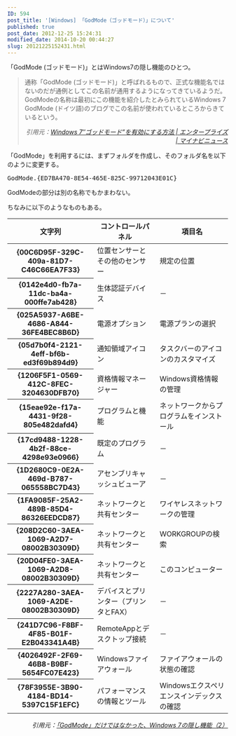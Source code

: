 ```yaml
---
ID: 594
post_title: '[Windows] 「GodMode（ゴッドモード）」について'
published: true
post_date: 2012-12-25 15:24:31
modified_date: 2014-10-20 00:44:27
slug: 20121225152431.html
---
```

<p>「GodMode (ゴッドモード)」とはWindows7の隠し機能のひとつ。<br />
<!--more--></p>
<blockquote><p>通称「GodMode (ゴッドモード)」と呼ばれるもので、正式な機能名ではないのだが通例としてこの名前が通用するようになってきているようだ。GodModeの名称は最初にこの機能を紹介したとみられているWindows 7 GodMode (ドイツ語)のブログでこの名前が使われているところからきているという。</p>
<div align="right"><cite>引用元：<a href="http://news.mynavi.jp/news/2010/01/07/011/index.html" target="_blank">Windows 7&#8243;ゴッドモード&#8221;を有効にする方法 | エンタープライズ | マイナビニュース</a></cite></div>
</blockquote>
<p>「GodMode」を利用するには、まずフォルダを作成し、そのフォルダ名を以下のように変更する。</p>
<pre class="prettyprint linenums">GodMode.{ED7BA470-8E54-465E-825C-99712043E01C}</pre>
<p><span class="text-muted">GodModeの部分は別の名称でもかまわない。</span></p>
<p>ちなみに以下のようなものもある。</p>
<table class="table table-bordered">
<thead>
<tr>
<th>文字列 </th>
<th>コントロールパネル </th>
<th>項目名 </th>
</tr>
</thead>
<tbody>
<tr>
<th>{00C6D95F-329C-409a-81D7-C46C66EA7F33} </th>
<td>位置センサーとその他のセンサー </td>
<td>規定の位置 </td>
</tr>
<tr>
<th>{0142e4d0-fb7a-11dc-ba4a-000ffe7ab428} </th>
<td>生体認証デバイス </td>
<td>－ </td>
</tr>
<tr>
<th>{025A5937-A6BE-4686-A844-36FE4BEC8B6D} </th>
<td>電源オプション </td>
<td>電源プランの選択 </td>
</tr>
<tr>
<th>{05d7b0f4-2121-4eff-bf6b-ed3f69b894d9} </th>
<td>通知領域アイコン </td>
<td>タスクバーのアイコンのカスタマイズ </td>
</tr>
<tr>
<th>{1206F5F1-0569-412C-8FEC-3204630DFB70} </th>
<td>資格情報マネージャー </td>
<td>Windows資格情報の管理 </td>
</tr>
<tr>
<th>{15eae92e-f17a-4431-9f28-805e482dafd4} </th>
<td>プログラムと機能 </td>
<td>ネットワークからプログラムをインストール </td>
</tr>
<tr>
<th>{17cd9488-1228-4b2f-88ce-4298e93e0966} </th>
<td>既定のプログラム </td>
<td>－ </td>
</tr>
<tr>
<th>{1D2680C9-0E2A-469d-B787-065558BC7D43} </th>
<td>アセンブリキャッシュビューア </td>
<td>－ </td>
</tr>
<tr>
<th>{1FA9085F-25A2-489B-85D4-86326EEDCD87} </th>
<td>ネットワークと共有センター </td>
<td>ワイヤレスネットワークの管理 </td>
</tr>
<tr>
<th>{208D2C60-3AEA-1069-A2D7-08002B30309D} </th>
<td>ネットワークと共有センター </td>
<td>WORKGROUPの検索 </td>
</tr>
<tr>
<th>{20D04FE0-3AEA-1069-A2D8-08002B30309D} </th>
<td>ネットワークと共有センター </td>
<td>このコンピューター </td>
</tr>
<tr>
<th>{2227A280-3AEA-1069-A2DE-08002B30309D} </th>
<td>デバイスとプリンター（プリンタとFAX） </td>
<td>－ </td>
</tr>
<tr>
<th>{241D7C96-F8BF-4F85-B01F-E2B043341A4B} </th>
<td>RemoteAppとデスクトップ接続 </td>
<td>－ </td>
</tr>
<tr>
<th>{4026492F-2F69-46B8-B9BF-5654FC07E423} </th>
<td>Windowsファイアウォール </td>
<td>ファイアウォールの状態の確認 </td>
</tr>
<tr>
<th>{78F3955E-3B90-4184-BD14-5397C15F1EFC} </th>
<td>パフォーマンスの情報とツール </td>
<td>Windowsエクスペリエンスインデックスの確認 </td>
</tr>
</tbody>
</table>
<div align="right"><cite>引用元：<a href="http://builder.japan.zdnet.com/os-admin/sp_windows-7/20406428/" target="_blank">「GodMode」だけではなかった、Windows 7の隠し機能（2）</a></cite></div>